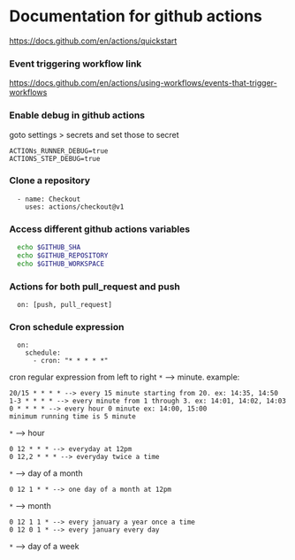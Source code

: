 # Documentation for github actions
https://docs.github.com/en/actions/quickstart

### Event triggering workflow link
https://docs.github.com/en/actions/using-workflows/events-that-trigger-workflows

### Enable debug in github actions
goto settings > secrets and set those to secret 

```shell
ACTIONs_RUNNER_DEBUG=true
ACTIONS_STEP_DEBUG=true
```
### Clone a repository
```shell
  - name: Checkout
    uses: actions/checkout@v1
```
### Access different github actions variables
```bash
  echo $GITHUB_SHA
  echo $GITHUB_REPOSITORY
  echo $GITHUB_WORKSPACE
```
### Actions for both pull_request and push
```
  on: [push, pull_request]
```

### Cron schedule expression
```shell
  on:
    schedule:
      - cron: "* * * * *"
```
cron regular expression from left to right
`*` --> minute. 
example:
```
20/15 * * * * --> every 15 minute starting from 20. ex: 14:35, 14:50
1-3 * * * * --> every minute from 1 through 3. ex: 14:01, 14:02, 14:03
0 * * * * --> every hour 0 minute ex: 14:00, 15:00
minimum running time is 5 minute
```

`*` --> hour
```
0 12 * * * --> everyday at 12pm
0 12,2 * * * --> everyday twice a time
```

`*` --> day of a month
```
0 12 1 * * --> one day of a month at 12pm
```

`*` --> month
```
0 12 1 1 * --> every january a year once a time
0 12 0 1 * --> every january every day
```
`*` --> day of a week



